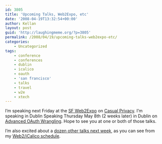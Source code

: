 ```yaml
---
id: 3805
title: 'Upcoming Talks, Web2Expo, etc'
date: '2008-04-19T13:32:54+00:00'
author: Kellan
layout: post
guid: 'http://laughingmeme.org/?p=3805'
permalink: /2008/04/19/upcoming-talks-web2expo-etc/
categories:
    - Uncategorized
tags:
    - conference
    - conferences
    - dublin
    - icalico
    - oauth
    - 'san francisco'
    - talks
    - travel
    - w2e
    - xtech
---
```


I’m speaking next Friday at the [SF Web2Expo](http://sf.web2expo.com) on [Casual Privacy](http://en.oreilly.com/webexsf2008/public/schedule/detail/1826). I’m speaking in Dublin Speaking Thursday May 8th (2 weeks later) in Dublin on [Advanced OAuth Wrangling](http://2008.xtech.org/public/schedule/detail/645). Hope to see you at one or both of those talks.

I’m also excited about a [dozen other talks next week](http://webexsf2008.crowdvine.com/profiles/1841/talks), as you can see from my [Web2/iCalico schedule](http://webexsf2008.crowdvine.com/profiles/1841/talks).